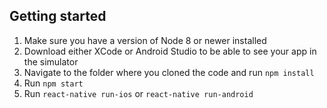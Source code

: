 ## Getting started

1. Make sure you have a version of Node 8 or newer installed
2. Download either XCode or Android Studio to be able to see your app in the simulator
3. Navigate to the folder where you cloned the code and run `npm install`
4. Run `npm start`
5. Run `react-native run-ios` or `react-native run-android`
